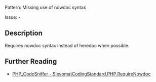 Pattern: Missing use of nowdoc syntax

Issue: -

## Description

Requires nowdoc syntax instead of heredoc when possible.

## Further Reading

* [PHP_CodeSniffer - SlevomatCodingStandard.PHP.RequireNowdoc](https://github.com/slevomat/coding-standard/blob/master/doc/php.md#slevomatcodingstandardphprequirenowdoc-)